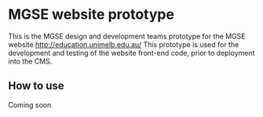 # MGSE website prototype
This is the MGSE design and development teams prototype for the MGSE website http://education.unimelb.edu.au/
This prototype is used for the development and testing of the website front-end code, prior to deployment into the CMS.
## How to use
Coming soon
